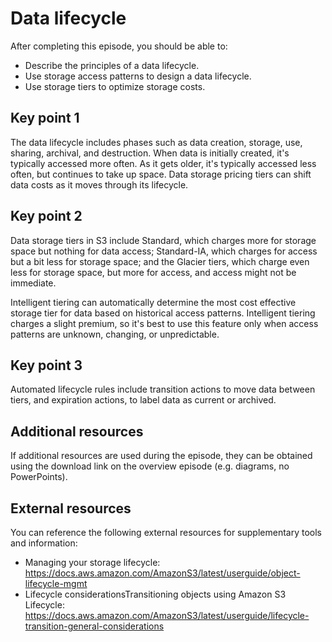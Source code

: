 # Data lifecycle

After completing this episode, you should be able to:

+ Describe the principles of a data lifecycle.
+ Use storage access patterns to design a data lifecycle.
+ Use storage tiers to optimize storage costs.

## Key point 1

The data lifecycle includes phases such as data creation, storage, use, sharing, archival, and destruction. When data is initially created, it's typically accessed more often. As it gets older, it's typically accessed less often, but continues to take up space. Data storage pricing tiers can shift data costs as it moves through its lifecycle.

## Key point 2

Data storage tiers in S3 include Standard, which charges more for storage space but nothing for data access; Standard-IA, which charges for access but a bit less for storage space; and the Glacier tiers, which charge even less for storage space, but more for access, and access might not be immediate. 

Intelligent tiering can automatically determine the most cost effective storage tier for data based on historical access patterns. Intelligent tiering charges a slight premium, so it's best to use this feature only when access patterns are unknown, changing, or unpredictable.

## Key point 3

Automated lifecycle rules include transition actions to move data between tiers, and expiration actions, to label data as current or archived.

## Additional resources

If additional resources are used during the episode, they can be obtained using the download link on the overview episode (e.g. diagrams, no PowerPoints).

## External resources

You can reference the following external resources for supplementary tools and information:

+ Managing your storage lifecycle: <https://docs.aws.amazon.com/AmazonS3/latest/userguide/object-lifecycle-mgmt>
+ Lifecycle considerationsTransitioning objects using Amazon S3 Lifecycle: <https://docs.aws.amazon.com/AmazonS3/latest/userguide/lifecycle-transition-general-considerations>
